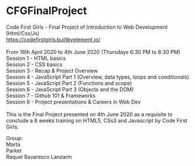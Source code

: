 # CFGFinalProject<br>
Code First Girls - Final Project of Introduction to Web Development (Html/Css/Js)<br>
https://codefirstgirls.builtbyelement.io/<br>
<br>
From 16th April 2020 to 4th June 2020 (Thursdays 6:30 PM to 8:30 PM)<br>
Session 1 - HTML basics<br>
Session 2 - CSS basics<br>
Session 3 - Recap & Project Overview<br>
Session 4 - JavaScript Part 1 (Overview, data types, loops and conditionals)<br>
Session 5 - JavaScript Part 2 (Functions and scope)<br>
Session 6 - JavaScript Part 3 (Objects and the DOM)<br>
Session 7 - Github 101 & Frameworks<br>
Session 8 - Project presentations & Careers in Web Dev<br>
<br>
This is the Final Project presented on 4th June 2020 as a requisite to conclude a 8 weeks training on HTML5, CSs3 and Javascript by Code First Girls.<br>

Group:<br>
Marta <br>
Parker <br>
Raquel Bavaresco Lanzarin
